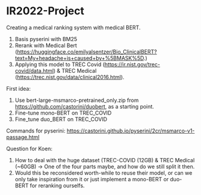 # IR2022-Project

Creating a medical ranking system with medical BERT. 

1. Basis pyserini with BM25
2. Rerank with Medical Bert (https://huggingface.co/emilyalsentzer/Bio_ClinicalBERT?text=My+headache+is+caused+by+%5BMASK%5D.)
3. Applying this model to TREC Covid (https://ir.nist.gov/trec-covid/data.html) & TREC Medical (https://trec.nist.gov/data/clinical2016.html). 

First idea: 
1. Use bert-large-msmarco-pretrained_only.zip from https://github.com/castorini/duobert, as a starting point. 
2. Fine-tune mono-BERT on TREC_COVID
3. Fine_tune duo_BERT on TREC_COVID

Commands for pyserini:
https://castorini.github.io/pyserini/2cr/msmarco-v1-passage.html

Question for Koen:
1. How to deal with the huge dataset (TREC-COVID (12GB) & TREC Medical (~60GB) -> One of the four parts maybe, and how do we still split it then. 
2. Would this be reconsidered worth-while to reuse their model, or can we only take inspiration from it or just implement a mono-BERT or duo-BERT for reranking ourselfs. 
